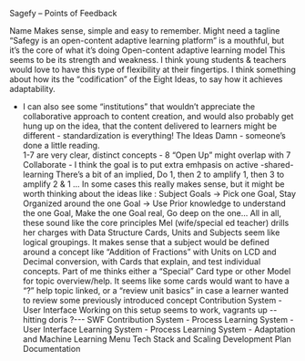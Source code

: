 Sagefy – Points of Feedback

Name
Makes sense, simple and easy to remember. Might need a tagline “Safegy is an open-content adaptive learning platform” is a mouthful, but it’s the core of what it’s doing
Open-content adaptive learning model
This seems to be its strength and weakness. I think young students & teachers would love to have this type of flexibility at their fingertips. I think something about how its the “codification” of the Eight Ideas, to say how it achieves adaptability.

- I can also see some “institutions” that wouldn’t appreciate the collaborative approach to content creation, and would also probably get hung up on the idea, that the content delivered to learners might be different - standardization is everything!
  The Ideas
  Damn - someone’s done a little reading.  
  1-7 are very clear, distinct concepts - 8 “Open Up” might overlap with 7 Collaborate - I think the goal is to put extra emhpasis on active -shared- learning
  There’s a bit of an implied, Do 1, then 2 to amplify 1, then 3 to amplify 2 & 1 … In some cases this really makes sense, but it might be worth thinking about the ideas like :
  Subject Goals -> Pick one Goal, Stay Organized around the one Goal -> Use Prior knowledge to understand the one Goal, Make the one Goal real, Go deep on the one…
  All in all, these sound like the core principles Mel (wife/special ed teacher) drills her charges with
  Data Structure
  Cards, Units and Subjects seem like logical groupings. It makes sense that a subject would be defined around a concept like “Addition of Fractions” with Units on LCD and Decimal conversion, with Cards that explain, and test individual concepts. Part of me thinks either a “Special” Card type or other Model for topic overview/help. It seems like some cards would want to have a “?” help topic linked, or a “review unit basics” in case a learner wanted to review some previously introduced concept
  Contribution System - User Interface
  Working on this setup seems to work, vagrants up -- hitting doris ?--- SWF
  Contribution System - Process
  Learning System - User Interface
  Learning System - Process
  Learning System - Adaptation and Machine Learning
  Menu
  Tech Stack and Scaling
  Development Plan
  Documentation

